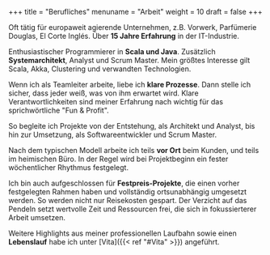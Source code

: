 +++
title = "Berufliches"
menuname = "Arbeit"
weight = 10
draft = false
+++

Oft tätig für europaweit agierende Unternehmen, z.B. Vorwerk, Parfümerie Douglas, El Corte Inglés.
Über **15 Jahre Erfahrung** in der IT-Industrie.

Enthusiastischer Programmierer in **Scala und Java**.
Zusätzlich **Systemarchitekt**, Analyst und Scrum Master.
Mein größtes Interesse gilt Scala, Akka, Clustering und verwandten Technologien.

Wenn ich als Teamleiter arbeite, liebe ich **klare Prozesse**.
Dann stelle ich sicher, dass jeder weiß, was von ihm erwartet wird.
Klare Verantwortlichkeiten sind meiner Erfahrung nach wichtig für das sprichwörtliche "Fun & Profit".

So begleite ich Projekte von der Entstehung, als Architekt und Analyst, bis hin zur Umsetzung, als Softwareentwickler und Scrum Master.

Nach dem typischen Modell arbeite ich teils **vor Ort** beim Kunden, und teils im heimischen Büro.
In der Regel wird bei Projektbeginn ein fester wöchentlicher Rhythmus festgelegt.

Ich bin auch aufgeschlossen für **Festpreis-Projekte**, die einen vorher festgelegten Rahmen haben und vollständig ortsunabhängig umgesetzt werden.
So werden nicht nur Reisekosten gespart.
Der Verzicht auf das Pendeln setzt wertvolle Zeit und Ressourcen frei, die sich in fokussierterer Arbeit umsetzen.

Weitere Highlights aus meiner professionellen Laufbahn sowie einen **Lebenslauf** habe ich unter [Vita]({{< ref "#Vita" >}}) angeführt.
